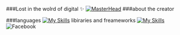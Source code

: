 ###Lost in the wolrd of digital ✨
[![MasterHead](https://voicefilm.com/wp-content/uploads/2022/02/What-Episode-Does-Itachi-Die-and-How-00.jpg)](https://github.com/mashady)
###about the creator

###languages
[![My Skills](https://skillicons.dev/icons?i=js,html,css,bootstrap)](https://skillicons.dev)
libiraries and freameworks
[![My Skills](https://skillicons.dev/icons?i=js,html,css,bootstrap)](https://skillicons.dev)
![Facebook](https://img.shields.io/badge/Facebook-%231877F2.svg?style=for-the-badge&logo=Facebook&logoColor=white)
<!--
**mashady/mashady** is a ✨ _special_ ✨ repository because its `README.md` (this file) appears on your GitHub profile.

Here are some ideas to get you started:

- 🔭 I’m currently working on ...
- 🌱 I’m currently learning ...
- 👯 I’m looking to collaborate on ...
- 🤔 I’m looking for help with ...
- 💬 Ask me about ...
- 📫 How to reach me: ...
- 😄 Pronouns: ...
- ⚡ Fun fact: ...
-->
